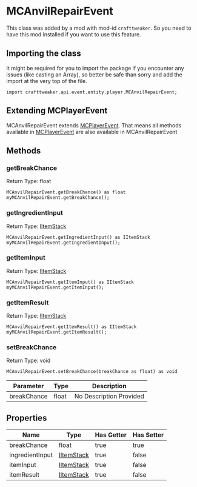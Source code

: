 # MCAnvilRepairEvent

This class was added by a mod with mod-id `crafttweaker`. So you need to have this mod installed if you want to use this feature.

## Importing the class

It might be required for you to import the package if you encounter any issues (like casting an Array), so better be safe than sorry and add the import at the very top of the file.
```zenscript
import crafttweaker.api.event.entity.player.MCAnvilRepairEvent;
```


## Extending MCPlayerEvent

MCAnvilRepairEvent extends [MCPlayerEvent](/vanilla/api/event/entity/player/MCPlayerEvent). That means all methods available in [MCPlayerEvent](/vanilla/api/event/entity/player/MCPlayerEvent) are also available in MCAnvilRepairEvent

## Methods

### getBreakChance

Return Type: float

```zenscript
MCAnvilRepairEvent.getBreakChance() as float
myMCAnvilRepairEvent.getBreakChance();
```
### getIngredientInput

Return Type: [IItemStack](/vanilla/api/items/IItemStack)

```zenscript
MCAnvilRepairEvent.getIngredientInput() as IItemStack
myMCAnvilRepairEvent.getIngredientInput();
```
### getItemInput

Return Type: [IItemStack](/vanilla/api/items/IItemStack)

```zenscript
MCAnvilRepairEvent.getItemInput() as IItemStack
myMCAnvilRepairEvent.getItemInput();
```
### getItemResult

Return Type: [IItemStack](/vanilla/api/items/IItemStack)

```zenscript
MCAnvilRepairEvent.getItemResult() as IItemStack
myMCAnvilRepairEvent.getItemResult();
```
### setBreakChance

Return Type: void

```zenscript
MCAnvilRepairEvent.setBreakChance(breakChance as float) as void
```
| Parameter | Type | Description |
|-----------|------|-------------|
| breakChance | float | No Description Provided |


## Properties

| Name | Type | Has Getter | Has Setter |
|------|------|------------|------------|
| breakChance | float | true | true |
| ingredientInput | [IItemStack](/vanilla/api/items/IItemStack) | true | false |
| itemInput | [IItemStack](/vanilla/api/items/IItemStack) | true | false |
| itemResult | [IItemStack](/vanilla/api/items/IItemStack) | true | false |

